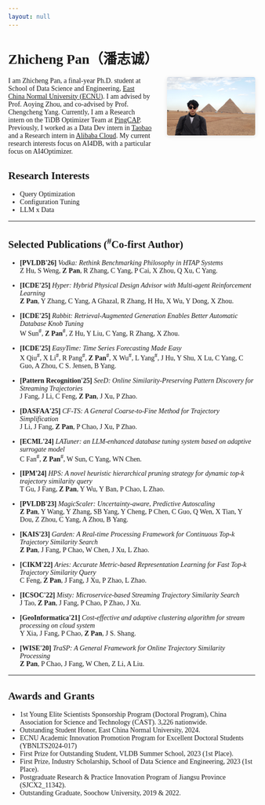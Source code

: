 ```yaml
---
layout: null
---
```


<style>
html, body { font-family: "Times New Roman", Times, serif; }
</style>

# Zhicheng Pan（潘志诚）

<div style="display: flex; align-items: flex-start; gap: 30px; margin-bottom: 20px;">
  <div style="flex: 1;">
    I am Zhicheng Pan, a final-year Ph.D. student at  School of Data Science and Engineering, <a href="https://english.ecnu.edu.cn/">East China Normal University (ECNU)</a>. I am advised by Prof. Aoying Zhou, and co-advised by Prof. Chengcheng Yang. Currently, I am a Research intern on the TiDB Optimizer Team at <a href="https://www.pingcap.com/">PingCAP</a>. Previously, I worked as a Data Dev intern in <a href="https://www.taobao.com/">Taobao</a> and a Research intern in <a href="https://www.aliyun.com/">Alibaba Cloud</a>. My current research interests focus on AI4DB, with a particular focus on AI4Optimizer.
  </div>
  <div style="flex-shrink: 0;">
    <img src="/asset/me.png" style="width: 180px; height: auto; border-radius: 4px; box-shadow: 0 2px 8px rgba(0,0,0,0.1);">
  </div>
</div>

<!-- <p style="color:#990000; font-weight: bold;">
<em>I am actively seeking a postdoctoral position starting in Fall 2026. Please feel free to contact me if interested.</em>
</p> -->


## Research Interests

- Query Optimization
- Configuration Tuning
- LLM x Data

---

## Selected Publications (<sup>#</sup>Co-first Author)

* **[PVLDB'26]** *Vodka: Rethink Benchmarking Philosophy in HTAP Systems*<br>
 Z Hu, S Weng, **Z Pan**, R Zhang, C Yang, P Cai, X Zhou, Q Xu, C Yang.

* **[ICDE'25]** *Hyper: Hybrid Physical Design Advisor with Multi-agent Reinforcement Learning*<br>
**Z Pan**, Y Zhang, C Yang, A Ghazal, R Zhang, H Hu, X Wu, Y Dong, X Zhou.

* **[ICDE'25]** *Rabbit: Retrieval-Augmented Generation Enables Better Automatic Database Knob Tuning*<br>
W Sun<sup>#</sup>, **Z Pan**<sup>#</sup>, Z Hu, Y Liu, C Yang, R Zhang, X Zhou.

* **[ICDE'25]** *EasyTime: Time Series Forecasting Made Easy*<br>
X Qiu<sup>#</sup>, X Li<sup>#</sup>, R Pang<sup>#</sup>, **Z Pan**<sup>#</sup>, X Wu<sup>#</sup>, L Yang<sup>#</sup>, J Hu, Y Shu, X Lu, C Yang, C Guo, A Zhou, C S. Jensen, B Yang.

* **[Pattern Recognition'25]** *SeeD: Online Similarity-Preserving Pattern Discovery for Streaming Trajectories*<br>
J Fang, J Li, C Feng, **Z Pan**, J Xu, P Zhao.

* **[DASFAA'25]** *CF-TS: A General Coarse-to-Fine Method for Trajectory Simplification*<br>
J Li, J Fang, **Z Pan**, P Chao, J Xu, P Zhao.

* **[ECML'24]** *LATuner: an LLM-enhanced database tuning system based on adaptive surrogate model*<br>
C Fan<sup>#</sup>, **Z Pan**<sup>#</sup>, W Sun, C Yang, WN Chen.

* **[IPM'24]** *HPS: A novel heuristic hierarchical pruning strategy for dynamic top-k trajectory similarity query*<br>
T Gu, J Fang, **Z Pan**, Y Wu, Y Ban, P Chao, L Zhao.

* **[PVLDB'23]** *MagicScaler: Uncertainty-aware, Predictive Autoscaling*<br>
**Z Pan**, Y Wang, Y Zhang, SB Yang, Y Cheng, P Chen, C Guo, Q Wen, X Tian, Y Dou, Z Zhou, C Yang, A Zhou, B Yang.

* **[KAIS'23]** *Garden: A Real-time Processing Framework for Continuous Top-k Trajectory Similarity Search*<br>
**Z Pan**, J Fang, P Chao, W Chen, J Xu, L Zhao.

* **[CIKM'22]** *Aries: Accurate Metric-based Representation Learning for Fast Top-k Trajectory Similarity Query*<br>
C Feng, **Z Pan**, J Fang, J Xu, P Zhao, L Zhao.

* **[ICSOC'22]** *Misty: Microservice-based Streaming Trajectory Similarity Search*<br>
J Tao, **Z Pan**, J Fang, P Chao, P Zhao, J Xu.

* **[GeoInformatica'21]** *Cost-effective and adaptive clustering algorithm for stream processing on cloud system*<br>
Y Xia, J Fang, P Chao, **Z Pan**, J S. Shang.


* **[WISE'20]** *TraSP: A General Framework for Online Trajectory Similarity Processing*<br>
**Z Pan**, P Chao, J Fang, W Chen, Z Li, A Liu.

<!-- - C Feng, **Z Pan**, J Fang, P Chao, A Liu, L Zhao. *A Learning-based Approach for Multi-scenario Trajectory Similarity Search.* WISE. 2022. 
- Y Wu, **Z Pan**, P Chao, J Fang, W Chen, L Zhao. *Lunatory: A Real-Time Distributed Trajectory Clustering Framework for Web Big Data.* ICWE. 2022. -->
<!-- - Y Wu, J Fang, P Chao, **Z Pan**, W Chen, L Zhao. *Towards Adaptive Continuous Trajectory Clustering over Distributed Web Data Stream.* Journal of Web Engineering. 2023. -->

<!-- #### WAITING FOR MORE
- **Z Pan**. Unity (Writing)
- **Z Pan**. Obelisk (Focus on it)
- Bug Reduction (VLDB Under Review)
- HTAP Benchmark *** (VLDB Under Review)
- Y Han<sup>#</sup>, **Z Pan**<sup>#</sup>. Q-Doctor (CIKM Under Review)
- Y Ban<sup>#</sup>, **Z Pan**<sup>#</sup>. SMA-DTW (WWWJ Under Review)
- SeeD (PR Revision) 
- C Fan<sup>#</sup>, **Z Pan**<sup>#</sup>, Y Zhang, L Fan, Q Wen. HANTUNE -->

---

## Awards and Grants

- 1st Young Elite Scientists Sponsorship Program (Doctoral Program), China Association for Science and Technology (CAST). 3,226 nationwide.
- Outstanding Student Honor, East China Normal University, 2024.
- ECNU Academic Innovation Promotion Program for Excellent Doctoral Students (YBNLTS2024-017) 
- First Prize for Outstanding Student, VLDB Summer School, 2023 (1st Place).
- First Prize, Industry Scholarship, School of Data Science and Engineering, 2023 (1st Place).
- Postgraduate Research & Practice Innovation Program of Jiangsu Province (SJCX2_11342).
- Outstanding Graduate, Soochow University, 2019 & 2022.

